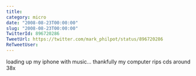 ```yaml
---
title: 
category: micro
date: "2008-08-23T00:00:00"
slug: "2008-08-23T00:00:00"
TwitterId: 896720286
TweetUrl: https://twitter.com/mark_philpot/status/896720286
ReTweetUser: 
---
```


loading up my iphone with music... thankfully my computer rips cds around 38x
